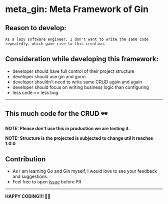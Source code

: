 # meta_gin: Meta Framework of Gin

## Reason to develop:

```
As a lazy software engineer, I don't want to write the same code repeatedly, which gave rise to this creation.
```

## Consideration while developing this framework:

- developer should have full control of their project structure
- developer should use gin and gorm
- developer shouldn't need to write same CRUD again and again
- developer should focus on writing business logic than configuring
- less code ==  less bug
---

## This much code for the CRUD 🕶️


**NOTE: Please don't use this in production we are testing it.**

**NOTE: Structure is the projected is subjected to change util it reaches 1.0.0**

## Contribution
- As I am learning Go and Gin myself, I would love to see your feedback and suggestions.
- Feel free to open [issue](https://github.com/mukezhz/meta_gin/issues/new) before PR

---
**HAPPY CODING!!! 🙇‍♂️**
